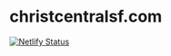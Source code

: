 # christcentralsf.com
[![Netlify Status](https://api.netlify.com/api/v1/badges/259e0913-eae7-42a2-8fd8-e04ed39e4edd/deploy-status)](https://app.netlify.com/sites/christcentralsf-com/deploys)
